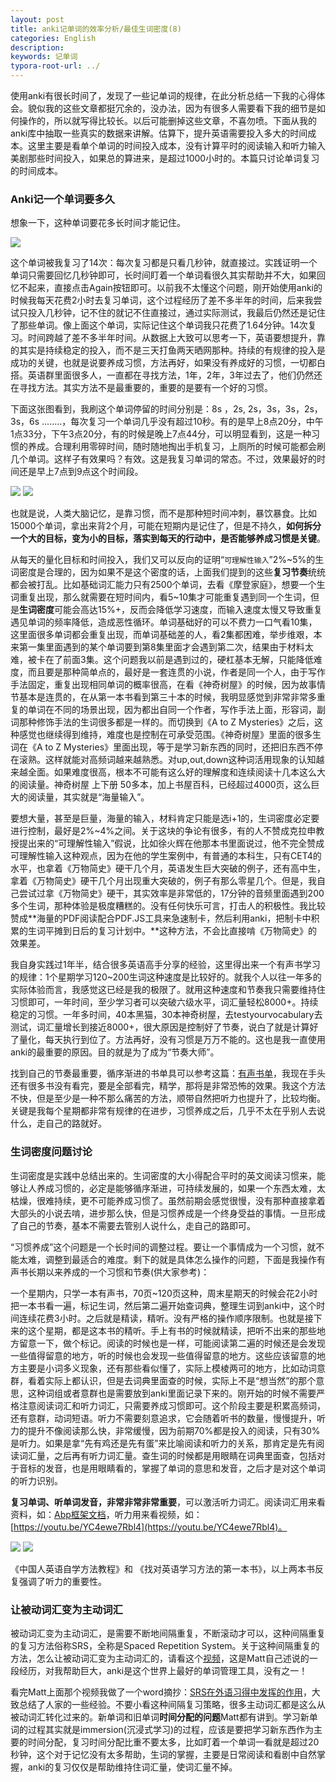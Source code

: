 ```yaml
---
layout: post
title: anki记单词的效率分析/最佳生词密度(8)
categories: English
description: 
keywords: 记单词
typora-root-url: ../
---
```


使用anki有很长时间了，发现了一些记单词的规律，在此分析总结一下我的心得体会。貌似我的这些文章都挺冗余的，没办法，因为有很多人需要看下我的细节是如何操作的，所以就写得比较长。以后可能删掉这些文章，不喜勿喷。下面从我的anki库中抽取一些真实的数据来讲解。估算下，提升英语需要投入多大的时间成本。这里主要是看单个单词的时间投入成本，没有计算平时的阅读输入和听力输入美剧那些时间投入，如果总的算进来，是超过1000小时的。本篇只讨论单词复习的时间成本。

### Anki记一个单词要多久

想象一下，这种单词要花多长时间才能记住。

<img src="https://cs-cn.top//images/posts/coresspond_054502.png"/>

这个单词被我复习了14次：每次复习都是只看几秒钟，就直接过。实践证明一个单词只需要回忆几秒钟即可，长时间盯着一个单词看很久其实帮助并不大，如果回忆不起来，直接点击Again按钮即可。以前我不太懂这个问题，刚开始使用anki的时候我每天花费2小时去复习单词，这个过程经历了差不多半年的时间，后来我尝试只投入几秒钟，记不住的就记不住直接过，通过实际测试，我最后仍然还是记住了那些单词。像上面这个单词，实际记住这个单词我只花费了1.64分钟。14次复习。时间跨越了差不多半年时间。从数据上大致可以思考一下，英语要想提升，靠的其实是持续稳定的投入，而不是三天打鱼两天晒网那种。持续的有规律的投入是成功的关键，也就是说要养成习惯，方法再好，如果没有养成好的习惯，一切都白搭。英语群里面很多人，一直都在寻找方法，1年，2年，3年过去了，他们仍然还在寻找方法。其实方法不是最重要的，重要的是要有一个好的习惯。

下面这张图看到，我刷这个单词停留的时间分别是：8s ，2s, 2s，3s，3s，2s，3s，6s ........，每次复习一个单词几乎没有超过10秒。有的是早上8点20分，中午1点33分，下午3点20分，有的时候是晚上7点44分，可以明显看到，这是一种习惯的养成。合理利用零碎时间，随时随地掏出手机复习，上厕所的时候可能都会刷几个单词。这样子有效果吗？有效。这是我复习单词的常态。不过，效果最好的时间还是早上7点到9点这个时间段。

<img src="https://cs-cn.top//images/posts/reviews_55030.png"/>

<img src="https://cs-cn.top//images/posts/details_55909.png"/>

也就是说，人类大脑记忆，是靠习惯，而不是那种短时间冲刺，暴饮暴食。比如15000个单词，拿出来背2个月，可能在短期内是记住了，但是不持久，**如何拆分一个大的目标，变为小的目标，落实到每天的行动中，是否能够养成习惯是关键**。

从每天的量化目标和时间投入，我们又可以反向的证明“`可理解性输入`”2%~5%的生词密度是合理的，因为如果不是这个密度的话，上面我们提到的这些**复习节奏**统统都会被打乱。比如基础词汇能力只有2500个单词，去看《摩登家庭》，想要一个生词重复出现，那么就需要在短时间内，看5~10集才可能重复遇到同一个生词，但是**生词密度**可能会高达15%+，反而会降低学习速度，而输入速度太慢又导致重复遇见单词的频率降低，造成恶性循环。单词基础好的可以不费力一口气看10集，这里面很多单词都会重复出现，而单词基础差的人，看2集都困难，举步维艰，本来第一集里面遇到的某个单词要到第8集里面才会遇到第二次，结果由于材料太难，被卡在了前面3集。这个问题我以前是遇到过的，硬杠基本无解，只能降低难度，而且要是那种简单点的，最好是一套连贯的小说，作者是同一个人，由于写作手法固定，重复出现相同单词的概率很高，在看《神奇树屋》的时候，因为故事情节基本是连贯的，在从第一本书看到第三十本的时候，我明显感觉到非常非常多重复的单词在不同的场景出现，因为都出自同一个作者，写作手法上面，形容词，副词那种修饰手法的生词很多都是一样的。而切换到《A to Z Mysteries》之后，这种感觉也继续得到维持，难度也是控制在可承受范围。《神奇树屋》里面的很多生词在《A to Z Mysteries》里面出现，等于是学习新东西的同时，还把旧东西不停在滚熟。这样就能对高频词越来越熟悉。对up,out,down这种词活用现象的认知越来越全面。如果难度很高，根本不可能有这么好的理解度和连续阅读十几本这么大的阅读量。神奇树屋 上下册 50多本，加上书屋百科，已经超过4000页，这么巨大的阅读量，其实就是“海量输入”。

要想大量，甚至是巨量，海量的输入，材料肯定只能是选i+1的，生词密度必定要进行控制，最好是2%~4%之间。关于这块的争论有很多，有的人不赞成克拉申教授提出来的“可理解性输入”假说，比如徐火辉在他那本书里面说过，他不完全赞成可理解性输入这种观点，因为在他的学生案例中，有普通的本科生，只有CET4的水平，也拿着《万物简史》硬干几个月，英语发生巨大突破的例子，还有高中生，拿着《万物简史》硬干几个月出现重大突破的，例子有那么零星几个。但是，我自己尝试过拿《万物简史》硬干，其实效率是非常低的，17分钟的音频里面遇到200多个生词，那种体验是极度糟糕的。没有任何快乐可言，打击人的积极性。我比较赞成**海量的PDF阅读配合PDF.JS工具来急速制卡，然后利用anki，把制卡中积累的生词平摊到日后的复习计划中。**这种方法，不会比直接啃《万物简史》的效果差。

我自身实践过1年半，结合很多英语高手分享的经验，这里得出来一个有声书学习的规律：1个星期学习120~200生词这种速度是比较好的。就我个人以往一年多的实际体验而言，我感觉这已经是我的极限了。就用这种速度和节奏我只需要维持住习惯即可，一年时间，至少学习者可以突破六级水平，词汇量轻松8000+。持续稳定的习惯。一年多时间，40本黑猫，30本神奇树屋，去testyourvocabulary去测试，词汇量增长到接近8000+，很大原因是控制好了节奏，说白了就是计算好了量化，每天执行到位了。方法再好，没有习惯是万万不能的。这也是我一直使用anki的最重要的原因。目的就是为了成为“节奏大师”。

找到自己的节奏最重要，循序渐进的书单具可以参考这篇：[有声书单](https://cs-cn.top/2019/05/10/english-study-series_01/#%E9%BB%91%E7%8C%AB%E6%9C%89%E5%A3%B0%E4%B9%A6%E7%B3%BB%E5%88%97)，我现在手头还有很多书没有看完，要是全部看完，精学，那将是非常恐怖的效果。我这个方法不快，但是至少是一种不那么痛苦的方法，顺带自然把听力也提升了，比较均衡。关键是我每个星期都非常有规律的在进步，习惯养成之后，几乎不太在乎别人去说什么，走自己的路就好。

### 生词密度问题讨论

生词密度是实践中总结出来的。生词密度的大小得配合平时的英文阅读习惯来，能够让人养成习惯的，必定是能够循序渐进，可持续发展的，如果一个东西太难，太枯燥，很难持续，更不可能养成习惯了。虽然前期会感觉很慢，没有那种直接拿着大部头的小说去啃，进步那么快，但是习惯养成是一个终身受益的事情。一旦形成了自己的节奏，基本不需要去管别人说什么，走自己的路即可。

“习惯养成”这个问题是一个长时间的调整过程。要让一个事情成为一个习惯，就不能太难，调整到最适合的难度。剩下的就是具体怎么操作的问题，下面是我操作有声书长期以来养成的一个习惯和节奏(供大家参考)：

一个星期内，只学一本有声书，70页~120页这种，周末星期天的时候会花2小时把一本书看一遍，标记生词，然后第二遍开始查词典，整理生词到anki中，这个时间连续花费3小时。之后就是精读，精听。没有严格的操作顺序限制。也就是接下来的这个星期，都是这本书的精听。手上有书的时候就精读，把听不出来的那些地方留意一下，做个标记。阅读的时候也是一样，可能阅读第二遍的时候还是会发现一些值得留意的地方，听的时候也会发现一些值得留意的地方。这些应该留意的地方主要是小词多义现象，还有那些看似懂了，实际上模棱两可的地方，比如动词意群，看着实际上都认识，但是去词典里面查的时候，实际上不是“想当然”的那个意思，这种词组或者意群也是需要放到anki里面记录下来的。刚开始的时候不需要严格注意阅读词汇和听力词汇，只需要养成习惯即可。这个阶段主要是积累高频词，还有意群，动词短语。听力不需要刻意追求，它会随着听书的数量，慢慢提升，听力的提升不像阅读那么快，非常缓慢，因为前期70%都是投入的阅读，只有30%是听力。如果是拿“先有鸡还是先有蛋”来比喻阅读和听力的关系，那肯定是先有阅读词汇量，之后再有听力词汇量。查生词的时候都是用眼睛在词典里面查，包括对于音标的发音，也是用眼睛看的，掌握了单词的意思和发音，之后才是对这个单词的听力识别。

**复习单词、听单词发音，非常非常非常重要**，可以激活听力词汇。阅读词汇用来看资料，如：[Abp框架文档](https://docs.abp.io/en/commercial/latest/getting-started?UI=NG&DB=Mongo&Tiered=No)，听力用来看视频，如：[https://youtu.be/YC4ewe7Rbl4](https://youtu.be/YC4ewe7Rbl4)。

<img src="https://cs-cn.top/images/posts/book3574.png"/>
<img src="https://cs-cn.top/images/posts/book898.png"/>

《中国人英语自学方法教程》和 《找对英语学习方法的第一本书》，以上两本书反复强调了听力的重要性。

### 让被动词汇变为主动词汇

被动词汇变为主动词汇，是需要不断地间隔重复，不断滚动才可以，这种间隔重复的复习方法俗称SRS，全称是Spaced Repetition System。关于这种间隔重复的方法，怎么让被动词汇变为主动词汇的，请看这个[视频](https://youtu.be/wrBFhsnBQ2k)，这是Matt自己述说的一段经历，对我帮助巨大，anki是这个世界上最好的单词管理工具，没有之一！

看完Matt上面那个视频我做了一个word摘抄：[SRS在外语习得中发挥的作用](https://cs-cn.top/assets/doc/SRS%E5%9C%A8%20%E5%A4%96%E8%AF%AD%E4%B9%A0%E5%BE%97%E4%B8%AD%E5%8F%91%E6%8C%A5%E7%9A%84%E4%BD%9C%E7%94%A8.docx)，大致总结了人家的一些经验。不要小看这种间隔复习策略，很多主动词汇都是这么从被动词汇转化过来的。新单词和旧单词**时间分配的问题**Matt都有讲到。学习新单词的过程其实就是immersion(沉浸式学习)的过程，应该是要把学习新东西作为主要的时间分配，复习时间分配比重不要太多，比如盯着一个单词一看就是超过20秒钟，这个对于记忆没有太多帮助，生词的掌握，主要是日常阅读和看剧中自然掌握，anki的复习仅仅是帮助维持住词汇量，使词汇量不掉。
